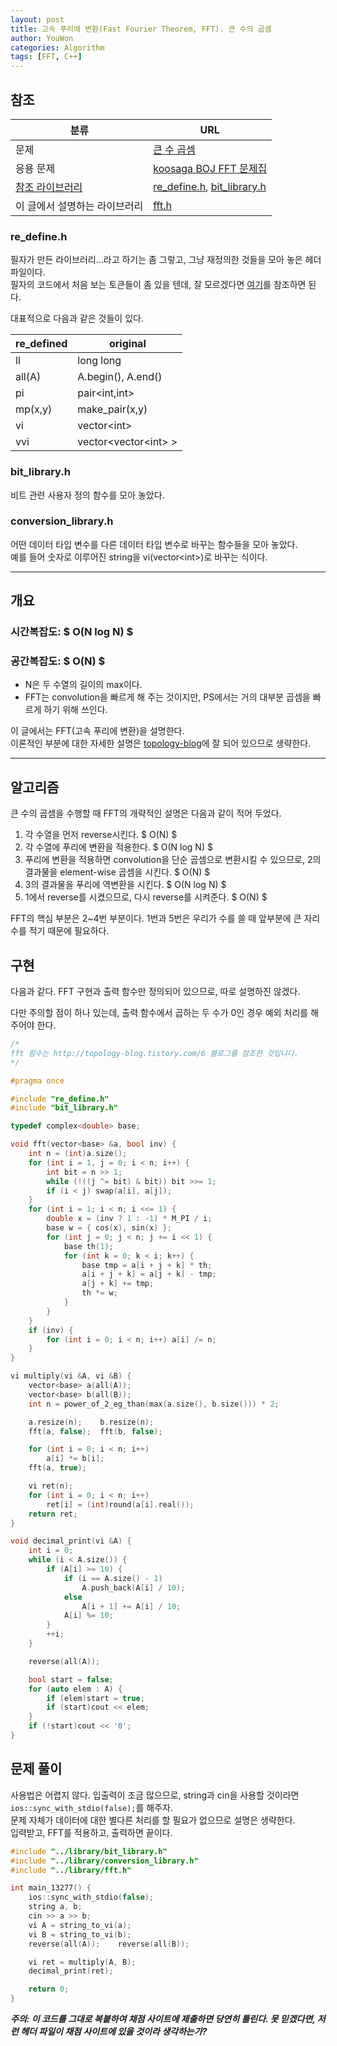```yaml
---
layout: post
title: 고속 푸리에 변환(Fast Fourier Theorem, FFT). 큰 수의 곱셈
author: YouWon
categories: Algorithm
tags: [FFT, C++]
---
```


## 참조

분류 | URL
-------- | --------
문제 | [큰 수 곱셈](https://www.acmicpc.net/problem/13277)
응용 문제 | [koosaga BOJ FFT 문제집](https://www.acmicpc.net/workbook/view/824)
[참조 라이브러리](https://greeksharifa.github.io/algorithm/2018/07/07/algorithm-library) | [re_define.h](https://github.com/greeksharifa/ps_code/blob/master/library/re_define.h), [bit_library.h](https://github.com/greeksharifa/ps_code/blob/master/library/bit_library.h)
이 글에서 설명하는 라이브러리 | [fft.h](https://github.com/greeksharifa/ps_code/blob/master/library/fft.h)

### re_define.h
필자가 만든 라이브러리...라고 하기는 좀 그렇고, 그냥 재정의한 것들을 모아 놓은 헤더 파일이다.  
필자의 코드에서 처음 보는 토큰들이 좀 있을 텐데, 잘 모르겠다면 [여기](https://github.com/greeksharifa/ps_code/blob/master/library/re_define.h)를 참조하면 된다.

대표적으로 다음과 같은 것들이 있다.

re_defined | original
-------- | --------
ll | long long
all(A) | A.begin(), A.end()
pi | pair\<int,int\>
mp(x,y) | make_pair(x,y)
vi | vector\<int\>
vvi | vector\<vector\<int\> \>

### bit_library.h

비트 관련 사용자 정의 함수를 모아 놓았다.

### conversion_library.h

어떤 데이터 타입 변수를 다른 데이터 타입 변수로 바꾸는 함수들을 모아 놓았다.  
예를 들어 숫자로 이루어진 string을 vi(vector\<int\>)로 바꾸는 식이다.

--- 

## 개요

### 시간복잡도: $ O(N log N) $
### 공간복잡도: $ O(N) $
- N은 두 수열의 길이의 max이다. 
- FFT는 convolution을 빠르게 해 주는 것이지만, PS에서는 거의 대부분 곱셈을 빠르게 하기 위해 쓰인다.

이 글에서는 FFT(고속 푸리에 변환)을 설명한다.  
이론적인 부분에 대한 자세한 설명은 [topology-blog](http://topology-blog.tistory.com/6)에 잘 되어 있으므로 생략한다.

---

## 알고리즘
  
큰 수의 곱셈을 수행할 때 FFT의 개략적인 설명은 다음과 같이 적어 두었다.

1. 각 수열을 먼저 reverse시킨다. $ O(N) $
2. 각 수열에 푸리에 변환을 적용한다. $ O(N log N) $
3. 푸리에 변환을 적용하면 convolution을 단순 곱셈으로 변환시킬 수 있으므로, 2의 결과물을 element-wise 곱셈을 시킨다. $ O(N) $
4. 3의 결과물을 푸리에 역변환을 시킨다. $ O(N log N) $
5. 1에서 reverse를 시켰으므로, 다시 reverse를 시켜준다. $ O(N) $

FFT의 핵심 부분은 2~4번 부분이다. 1번과 5번은 우리가 수를 쓸 때 앞부분에 큰 자리 수를 적기 때문에 필요하다.


## 구현

다음과 같다. FFT 구현과 출력 함수만 정의되어 있으므로, 따로 설명하진 않겠다.

다만 주의할 점이 하나 있는데, 출력 함수에서 곱하는 두 수가 0인 경우 예외 처리를 해주어야 한다.

```cpp
/*
fft 함수는 http://topology-blog.tistory.com/6 블로그를 참조한 것입니다.
*/

#pragma once

#include "re_define.h"
#include "bit_library.h"

typedef complex<double> base;

void fft(vector<base> &a, bool inv) {
    int n = (int)a.size();
    for (int i = 1, j = 0; i < n; i++) {
        int bit = n >> 1;
        while (!((j ^= bit) & bit)) bit >>= 1;
        if (i < j) swap(a[i], a[j]);
    }
    for (int i = 1; i < n; i <<= 1) {
        double x = (inv ? 1 : -1) * M_PI / i;
        base w = { cos(x), sin(x) };
        for (int j = 0; j < n; j += i << 1) {
            base th(1);
            for (int k = 0; k < i; k++) {
                base tmp = a[i + j + k] * th;
                a[i + j + k] = a[j + k] - tmp;
                a[j + k] += tmp;
                th *= w;
            }
        }
    }
    if (inv) {
        for (int i = 0; i < n; i++) a[i] /= n;
    }
}

vi multiply(vi &A, vi &B) {
    vector<base> a(all(A));
    vector<base> b(all(B));
    int n = power_of_2_eg_than(max(a.size(), b.size())) * 2;

    a.resize(n);	b.resize(n);
    fft(a, false);	fft(b, false);

    for (int i = 0; i < n; i++)
        a[i] *= b[i];
    fft(a, true);

    vi ret(n);
    for (int i = 0; i < n; i++)
        ret[i] = (int)round(a[i].real());
    return ret;
}

void decimal_print(vi &A) {
    int i = 0;
    while (i < A.size()) {
        if (A[i] >= 10) {
            if (i == A.size() - 1)
                A.push_back(A[i] / 10);
            else
                A[i + 1] += A[i] / 10;
            A[i] %= 10;
        }
        ++i;
    }

    reverse(all(A));

    bool start = false;
    for (auto elem : A) {
        if (elem)start = true;
        if (start)cout << elem;
    }
    if (!start)cout << '0';
}
```

## 문제 풀이

사용법은 어렵지 않다. 입출력이 조금 많으므로, string과 cin을 사용할 것이라면 `ios::sync_with_stdio(false);`를 해주자.  
문제 자체가 데이터에 대한 별다른 처리를 할 필요가 없으므로 설명은 생략한다.  
입력받고, FFT를 적용하고, 출력하면 끝이다.

```cpp
#include "../library/bit_library.h"
#include "../library/conversion_library.h"
#include "../library/fft.h"

int main_13277() {
    ios::sync_with_stdio(false);
    string a, b;
    cin >> a >> b;
    vi A = string_to_vi(a);
    vi B = string_to_vi(b);
    reverse(all(A));	reverse(all(B));

    vi ret = multiply(A, B);
    decimal_print(ret);

    return 0;
}
```

***주의: 이 코드를 그대로 복붙하여 채점 사이트에 제출하면 당연히 틀린다. 못 믿겠다면, 저런 헤더 파일이 채점 사이트에 있을 것이라 생각하는가?***
